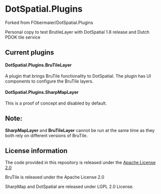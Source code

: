 # DotSpatial.Plugins

Forked from FObermaier/DotSpatial.Plugins

Personal copy to test BrutileLayer with DotSpatial 1.8 release and Dutch PDOK tile service

## Current plugins

#### DotSpatial.Plugins.BruTileLayer 
A plugin that brings BruTile functionality to DotSpatial. The plugin has UI components to configure the BruTile layers.

#### DotSpatial.Plugins.SharpMapLayer
This is a proof of concept and disabled by default.

## Note:
**SharpMapLayer** and **BruTileLayer** cannot be run at the same time as they both rely on different versions of BruTile.

## License information
The code provided in this repository is released under the [Apache License 2.0](http://www.apache.org/licenses/LICENSE-2.0.html)

BruTile is released under the Apache License 2.0

SharpMap and DotSpatial are released under LGPL 2.0 License.